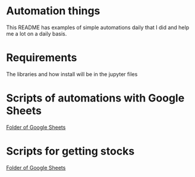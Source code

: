 # Automation things

This README has examples of simple automations daily that I did and help me a lot on a daily basis.

# Requirements

The libraries and how install will be in the jupyter files

# Scripts of automations with Google Sheets

[Folder of Google Sheets](https://github.com/iazzari1995/iazzari_scripts/tree/master/googleSheet)

# Scripts for getting stocks

[Folder of Google Sheets](https://github.com/iazzari1995/iazzari_scripts/tree/master/stockAutomations)
